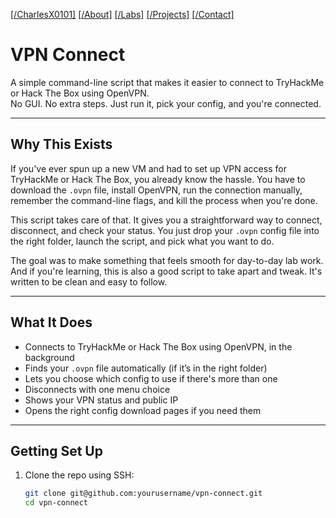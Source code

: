 [[/CharlesX0101]](https://charlesx0101.com/) [[/About]](http://charlesx0101.com/about) [[/Labs]](https://charlesx0101.com/labs) [[/Projects]](https://charlesx0101.com/projects) [[/Contact]](https://charlesx0101.com/contact) 

# VPN Connect

A simple command-line script that makes it easier to connect to TryHackMe or Hack The Box using OpenVPN.  
No GUI. No extra steps. Just run it, pick your config, and you're connected.

---

## Why This Exists

If you've ever spun up a new VM and had to set up VPN access for TryHackMe or Hack The Box, you already know the hassle. You have to download the `.ovpn` file, install OpenVPN, run the connection manually, remember the command-line flags, and kill the process when you're done.

This script takes care of that. It gives you a straightforward way to connect, disconnect, and check your status. You just drop your `.ovpn` config file into the right folder, launch the script, and pick what you want to do.

The goal was to make something that feels smooth for day-to-day lab work. And if you're learning, this is also a good script to take apart and tweak. It's written to be clean and easy to follow.

---

## What It Does

- Connects to TryHackMe or Hack The Box using OpenVPN, in the background
- Finds your `.ovpn` file automatically (if it’s in the right folder)
- Lets you choose which config to use if there's more than one
- Disconnects with one menu choice
- Shows your VPN status and public IP
- Opens the right config download pages if you need them

---

## Getting Set Up

1. Clone the repo using SSH:
   ```bash
   git clone git@github.com:yourusername/vpn-connect.git
   cd vpn-connect

